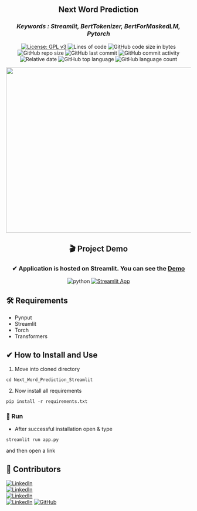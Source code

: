 <div align = "center">

<h2> Next Word Prediction </h2>
  <h3><i>Keywords : Streamlit, BertTokenizer, BertForMaskedLM, Pytorch</i></h3>
  
[![License: GPL v3](https://img.shields.io/badge/License-GPLv3-ff2d55.svg)](https://www.gnu.org/licenses/gpl-3.0)
![Lines of code](https://img.shields.io/tokei/lines/github/7Vivek/Next-Word-Prediction-Streamlit?color=5856d6)
![GitHub code size in bytes](https://img.shields.io/github/languages/code-size/7Vivek/Next-Word-Prediction-Streamlit?color=ff9500)
![GitHub repo size](https://img.shields.io/github/repo-size/7Vivek/Next-Word-Prediction-Streamlit?color=5ac8fa)
![GitHub last commit](https://img.shields.io/github/last-commit/7Vivek/Next-Word-Prediction-Streamlit?color=4cd964)
![GitHub commit activity](https://img.shields.io/github/commit-activity/w/7Vivek/Next-Word-Prediction-Streamlit?color=dd04fa)
![Relative date](https://img.shields.io/date/1635734066?color=1c80f6)
![GitHub top language](https://img.shields.io/github/languages/top/7Vivek/Next-Word-Prediction-Streamlit?color=ffff66)
![GitHub language count](https://img.shields.io/github/languages/count/7Vivek/Next-Word-Prediction-Streamlit?color=04e2b5)
  
<img align = "center" src="https://user-images.githubusercontent.com/77670138/139641162-56be4ae2-204d-49ec-bd06-67f3f59c5530.jpg" style="width:1000px;height:450px;"></img>    
  
<h2 align = "center"> 🎬 Project Demo </h2>
<h3 align = "center"> ✔ Application is hosted on Streamlit. You can see the <a href="https://share.streamlit.io/7vivek/next-word-prediction-streamlit/main/app.py">Demo</a></h3>

![python](https://img.shields.io/badge/Python-FFD43B?style=for-the-badge&logo=python&logoColor=darkgreen)
[![Streamlit App](https://img.shields.io/badge/Open_in_Streamlit-FF4B4B?style=for-the-badge&logo=Streamlit&logoColor=white)](https://share.streamlit.io/7vivek/next-word-prediction-streamlit/main/app.py)
</div>

<h2> 🛠️ Requirements </h2>

- Pynput
- Streamlit
- Torch
- Transformers

<h2> ✔ How to Install and Use </h2>

1. Move into cloned directory
```
cd Next_Word_Prediction_Streamlit
```
2. Now install all requirements
```
pip install -r requirements.txt
```
### 🚀 Run
- After successful installation open & type
```
streamlit run app.py
```
and then open a link


<h2> 🧩 Contributors </h2>

[![LinkedIn](https://img.shields.io/badge/Patil_Khushabu-%230077B5.svg?style=for-the-badge&logo=linkedin&logoColor=white)](https://www.linkedin.com/in/khushabu-patil-44531b147)
<br>
[![LinkedIn](https://img.shields.io/badge/Pawar_Soham-%230077B5.svg?style=for-the-badge&logo=linkedin&logoColor=white)](https://www.linkedin.com/in/soham-pawar-6821ab140)
<br>
[![LinkedIn](https://img.shields.io/badge/Thirki_Megha-%230077B5.svg?style=for-the-badge&logo=linkedin&logoColor=white)](https://https://www.linkedin.com/in/megha-thirki-51a217180)
<br>
[![LinkedIn](https://img.shields.io/badge/Vivek_Limbad-%230077B5.svg?style=for-the-badge&logo=linkedin&logoColor=white)](https://www.linkedin.com/in/vivek-limbad-412667215/)
[![GitHub](https://img.shields.io/badge/Vivek_Limbad-%23121011.svg?style=for-the-badge&logo=github&logoColor=white)](https://github.com/7Vivek)



